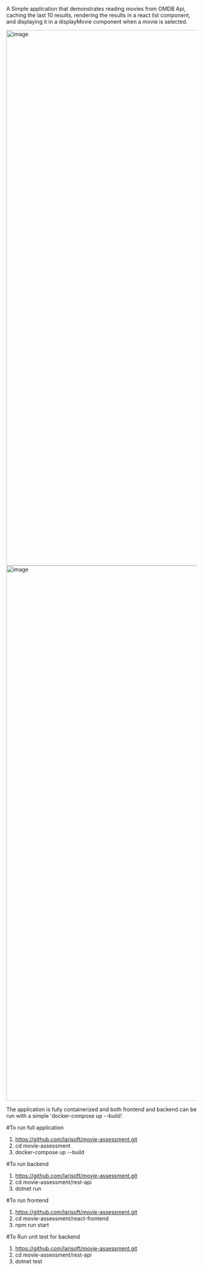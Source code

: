 A Simple application that demonstrates reading movies from OMDB Api, caching the last 10 results, rendering the results in a react list component, and displaying it in a displayMovie component when a movie is selected. 

<img width="1413" alt="image" src="https://github.com/larisoft/movie-assessment/assets/11951443/90092ed5-574a-44df-b2fc-e7f87760152b">
<img width="1413" alt="image" src="https://github.com/larisoft/movie-assessment/assets/11951443/466c5415-d247-40dd-8398-3b4e477c625c">


The application is fully containerized and both frontend and backend can be run with a simple 'docker-compose up --build'.

#To run full application 
1. https://github.com/larisoft/movie-assessment.git
2. cd movie-assessment
3. docker-compose up --build 


#To run backend
1. https://github.com/larisoft/movie-assessment.git
2. cd movie-assessment/rest-api
3. dotnet run

#To run frontend
1. https://github.com/larisoft/movie-assessment.git
2. cd movie-assessment/react-frontend
3. npm run start 

#To Run unit test for backend 
1. https://github.com/larisoft/movie-assessment.git
2. cd movie-assessment/rest-api
3. dotnet test
